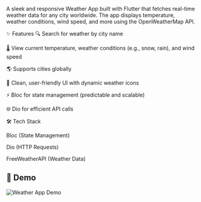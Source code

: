 A sleek and responsive Weather App built with Flutter that fetches real-time weather data for any city worldwide. The app displays temperature, weather conditions, wind speed, and more using the OpenWeatherMap API.



✨ Features
🔍 Search for weather by city name

🌡️ View current temperature, weather conditions (e.g., snow, rain), and wind speed

🌎 Supports cities globally

🚀 Clean, user-friendly UI with dynamic weather icons

⚡ Bloc for state management (predictable and scalable)

🌐 Dio for efficient API calls

🛠️ Tech Stack

Bloc (State Management)

Dio (HTTP Requests)

FreeWeatherAPI (Weather Data)

## 🎥 Demo  
![Weather App Demo](assets/ref.gif)
